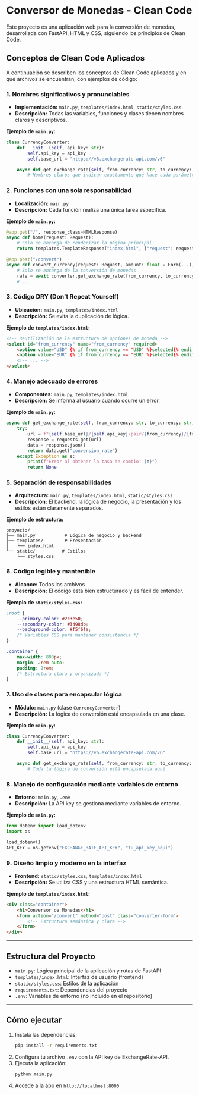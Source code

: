 # Conversor de Monedas - Clean Code

Este proyecto es una aplicación web para la conversión de monedas, desarrollada con FastAPI, HTML y CSS, siguiendo los principios de Clean Code.

## Conceptos de Clean Code Aplicados

A continuación se describen los conceptos de Clean Code aplicados y en qué archivos se encuentran, con ejemplos de código:

### 1. Nombres significativos y pronunciables
- **Implementación:** `main.py`, `templates/index.html`, `static/styles.css`
- **Descripción:** Todas las variables, funciones y clases tienen nombres claros y descriptivos..

**Ejemplo de `main.py`:**
```python
class CurrencyConverter:
    def __init__(self, api_key: str):
        self.api_key = api_key
        self.base_url = "https://v6.exchangerate-api.com/v6"

    async def get_exchange_rate(self, from_currency: str, to_currency: str) -> Optional[float]:
        # Nombres claros que indican exactamente qué hace cada parámetro
```

### 2. Funciones con una sola responsabilidad
- **Localización:** `main.py`
- **Descripción:** Cada función realiza una única tarea específica.

**Ejemplo de `main.py`:**
```python
@app.get("/", response_class=HTMLResponse)
async def home(request: Request):
    # Solo se encarga de renderizar la página principal
    return templates.TemplateResponse("index.html", {"request": request})

@app.post("/convert")
async def convert_currency(request: Request, amount: float = Form(...), from_currency: str = Form(...), to_currency: str = Form(...)):
    # Solo se encarga de la conversión de monedas
    rate = await converter.get_exchange_rate(from_currency, to_currency)
    # ...
```

### 3. Código DRY (Don't Repeat Yourself)
- **Ubicación:** `main.py`, `templates/index.html`
- **Descripción:** Se evita la duplicación de lógica.

**Ejemplo de `templates/index.html`:**
```html
<!-- Reutilización de la estructura de opciones de moneda -->
<select id="from_currency" name="from_currency" required>
    <option value="USD" {% if from_currency == 'USD' %}selected{% endif %}>USD - Dólar Americano</option>
    <option value="EUR" {% if from_currency == 'EUR' %}selected{% endif %}>EUR - Euro</option>
    <!-- ... -->
</select>
```

### 4. Manejo adecuado de errores
- **Componentes:** `main.py`, `templates/index.html`
- **Descripción:** Se informa al usuario cuando ocurre un error.

**Ejemplo de `main.py`:**
```python
async def get_exchange_rate(self, from_currency: str, to_currency: str) -> Optional[float]:
    try:
        url = f"{self.base_url}/{self.api_key}/pair/{from_currency}/{to_currency}"
        response = requests.get(url)
        data = response.json()
        return data.get("conversion_rate")
    except Exception as e:
        print(f"Error al obtener la tasa de cambio: {e}")
        return None
```

### 5. Separación de responsabilidades
- **Arquitectura:** `main.py`, `templates/index.html`, `static/styles.css`
- **Descripción:** El backend, la lógica de negocio, la presentación y los estilos están claramente separados.

**Ejemplo de estructura:**
```
proyecto/
├── main.py           # Lógica de negocio y backend
├── templates/        # Presentación
│   └── index.html
└── static/          # Estilos
    └── styles.css
```

### 6. Código legible y mantenible
- **Alcance:** Todos los archivos
- **Descripción:** El código está bien estructurado y es fácil de entender.

**Ejemplo de `static/styles.css`:**
```css
:root {
    --primary-color: #2c3e50;
    --secondary-color: #3498db;
    --background-color: #f5f6fa;
    /* Variables CSS para mantener consistencia */
}

.container {
    max-width: 800px;
    margin: 2rem auto;
    padding: 2rem;
    /* Estructura clara y organizada */
}
```

### 7. Uso de clases para encapsular lógica
- **Módulo:** `main.py` (clase `CurrencyConverter`)
- **Descripción:** La lógica de conversión está encapsulada en una clase.

**Ejemplo de `main.py`:**
```python
class CurrencyConverter:
    def __init__(self, api_key: str):
        self.api_key = api_key
        self.base_url = "https://v6.exchangerate-api.com/v6"

    async def get_exchange_rate(self, from_currency: str, to_currency: str) -> Optional[float]:
        # Toda la lógica de conversión está encapsulada aquí
```

### 8. Manejo de configuración mediante variables de entorno
- **Entorno:** `main.py`, `.env`
- **Descripción:** La API key se gestiona mediante variables de entorno.

**Ejemplo de `main.py`:**
```python
from dotenv import load_dotenv
import os

load_dotenv()
API_KEY = os.getenv("EXCHANGE_RATE_API_KEY", "tu_api_key_aqui")
```

### 9. Diseño limpio y moderno en la interfaz
- **Frontend:** `static/styles.css`, `templates/index.html`
- **Descripción:** Se utiliza CSS  y una estructura HTML semántica.

**Ejemplo de `templates/index.html`:**
```html
<div class="container">
    <h1>Conversor de Monedas</h1>
    <form action="/convert" method="post" class="converter-form">
        <!-- Estructura semántica y clara -->
    </form>
</div>
```

---

## Estructura del Proyecto

- `main.py`: Lógica principal de la aplicación y rutas de FastAPI
- `templates/index.html`: Interfaz de usuario (frontend)
- `static/styles.css`: Estilos de la aplicación
- `requirements.txt`: Dependencias del proyecto
- `.env`: Variables de entorno (no incluido en el repositorio)

---

## Cómo ejecutar

1. Instala las dependencias:
   ```bash
   pip install -r requirements.txt
   ```
2. Configura tu archivo `.env` con la API key de ExchangeRate-API.
3. Ejecuta la aplicación:
   ```bash
   python main.py
   ```
4. Accede a la app en `http://localhost:8000` 